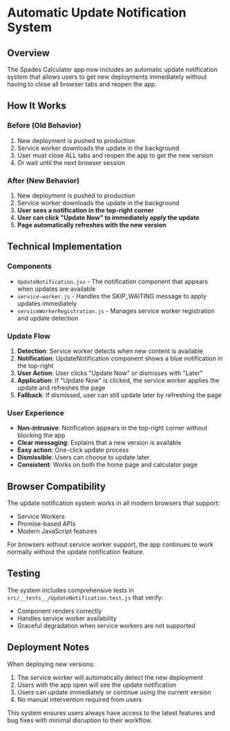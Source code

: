 # Automatic Update Notification System

## Overview

The Spades Calculator app now includes an automatic update notification system that allows users to get new deployments immediately without having to close all browser tabs and reopen the app.

## How It Works

### Before (Old Behavior)
1. New deployment is pushed to production
2. Service worker downloads the update in the background
3. User must close ALL tabs and reopen the app to get the new version
4. Or wait until the next browser session

### After (New Behavior)
1. New deployment is pushed to production
2. Service worker downloads the update in the background
3. **User sees a notification in the top-right corner**
4. **User can click "Update Now" to immediately apply the update**
5. **Page automatically refreshes with the new version**

## Technical Implementation

### Components
- `UpdateNotification.jsx` - The notification component that appears when updates are available
- `service-worker.js` - Handles the SKIP_WAITING message to apply updates immediately
- `serviceWorkerRegistration.js` - Manages service worker registration and update detection

### Update Flow
1. **Detection**: Service worker detects when new content is available
2. **Notification**: UpdateNotification component shows a blue notification in the top-right
3. **User Action**: User clicks "Update Now" or dismisses with "Later"
4. **Application**: If "Update Now" is clicked, the service worker applies the update and refreshes the page
5. **Fallback**: If dismissed, user can still update later by refreshing the page

### User Experience
- **Non-intrusive**: Notification appears in the top-right corner without blocking the app
- **Clear messaging**: Explains that a new version is available
- **Easy action**: One-click update process
- **Dismissible**: Users can choose to update later
- **Consistent**: Works on both the home page and calculator page

## Browser Compatibility

The update notification system works in all modern browsers that support:
- Service Workers
- Promise-based APIs
- Modern JavaScript features

For browsers without service worker support, the app continues to work normally without the update notification feature.

## Testing

The system includes comprehensive tests in `src/__tests__/UpdateNotification.test.js` that verify:
- Component renders correctly
- Handles service worker availability
- Graceful degradation when service workers are not supported

## Deployment Notes

When deploying new versions:
1. The service worker will automatically detect the new deployment
2. Users with the app open will see the update notification
3. Users can update immediately or continue using the current version
4. No manual intervention required from users

This system ensures users always have access to the latest features and bug fixes with minimal disruption to their workflow.
